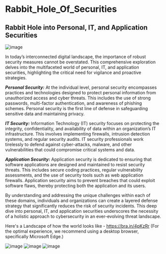 # Rabbit_Hole_Of_Securities
## Rabbit Hole into Personal, IT, and Application Securities

![image](https://github.com/user-attachments/assets/1503f5f4-986d-43d9-9142-25decaddb991)

In today’s interconnected digital landscape, the importance of robust security measures cannot be overstated. This comprehensive exploration delves into the multifaceted world of personal, IT, and application securities, highlighting the critical need for vigilance and proactive strategies.

***Personal Security:*** At the individual level, personal security encompasses practices and technologies designed to protect personal information from unauthorized access and cyber threats. This includes the use of strong passwords, multi-factor authentication, and awareness of phishing schemes. Personal security is the first line of defense in safeguarding sensitive data and maintaining privacy.

***IT Security:*** Information Technology (IT) security focuses on protecting the integrity, confidentiality, and availability of data within an organization’s IT infrastructure. This involves implementing firewalls, intrusion detection systems, and regular security audits. IT security professionals work tirelessly to defend against cyber-attacks, malware, and other vulnerabilities that could compromise critical systems and data.

***Application Security:*** Application security is dedicated to ensuring that software applications are designed and maintained to resist security threats. This includes secure coding practices, regular vulnerability assessments, and the use of security tools such as web application firewalls. Application security aims to prevent breaches that could exploit software flaws, thereby protecting both the application and its users.

By understanding and addressing the unique challenges within each of these domains, individuals and organizations can create a layered defense strategy that significantly reduces the risk of security incidents. This deep dive into personal, IT, and application securities underscores the necessity of a holistic approach to cybersecurity in an ever-evolving threat landscape.

Here's a Landscape of how the world looks like - https://bra.in/4pKzRr (For the optimal experience, we recommend using a desktop browser, specifically Microsoft Edge.)

![image](https://github.com/user-attachments/assets/d3dbc88b-161c-4f71-9459-0a9b6959ca7d)
![image](https://github.com/user-attachments/assets/4bb091d0-b686-4aed-8cf7-be666ae7ae91)
![image](https://github.com/user-attachments/assets/a5821f3f-73e3-4faa-a11a-8af7ff442840)


